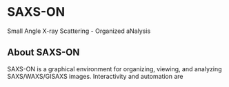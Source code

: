 # SAXS-ON
Small Angle X-ray Scattering - Organized aNalysis

## About SAXS-ON
SAXS-ON is a graphical environment for organizing, viewing, and analyzing SAXS/WAXS/GISAXS images. Interactivity and automation are